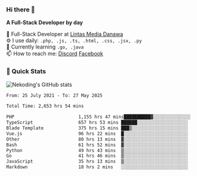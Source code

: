 ### Hi there 👋

**A Full-Stack Developer by day**

🔭 Full-Stack Developer at [Lintas Media Danawa](https://www.lintasmediadanawa.com/)  
⚙️ I use daily: `.php, .js, .ts, .html, .css, .jsx, .py`  
🌱 Currently learning `.go, .java`  
📫 How to reach me: [Discord](https://discordapp.com/users/984448732999327766)  [Facebook](https://fb.me/tyvandi)  

### 🚀 Quick Stats  

![Nekoding's GitHub stats](https://github-readme-stats.vercel.app/api?username=nekoding&show_icons=true)

<!--START_SECTION:waka-->

```txt
From: 25 July 2021 - To: 27 May 2025

Total Time: 2,653 hrs 54 mins

PHP                        1,155 hrs 47 mins██████████▓░░░░░░░░░░░░░░   42.27 %
TypeScript                 657 hrs 53 mins ██████░░░░░░░░░░░░░░░░░░░   24.06 %
Blade Template             375 hrs 15 mins ███▒░░░░░░░░░░░░░░░░░░░░░   13.73 %
Vue.js                     96 hrs 22 mins  █░░░░░░░░░░░░░░░░░░░░░░░░   03.52 %
Other                      80 hrs 13 mins  ▓░░░░░░░░░░░░░░░░░░░░░░░░   02.93 %
Bash                       61 hrs 52 mins  ▓░░░░░░░░░░░░░░░░░░░░░░░░   02.26 %
Python                     49 hrs 43 mins  ▒░░░░░░░░░░░░░░░░░░░░░░░░   01.82 %
Go                         41 hrs 46 mins  ▒░░░░░░░░░░░░░░░░░░░░░░░░   01.53 %
JavaScript                 35 hrs 13 mins  ▒░░░░░░░░░░░░░░░░░░░░░░░░   01.29 %
Markdown                   18 hrs 2 mins   ░░░░░░░░░░░░░░░░░░░░░░░░░   00.66 %
```

<!--END_SECTION:waka-->

<!--
**nekoding/nekoding** is a ✨ _special_ ✨ repository because its `README.md` (this file) appears on your GitHub profile.

Here are some ideas to get you started:

- 🔭 I’m currently working on ...
- 🌱 I’m currently learning ...
- 👯 I’m looking to collaborate on ...
- 🤔 I’m looking for help with ...
- 💬 Ask me about ...
- 📫 How to reach me: ...
- 😄 Pronouns: ...
- ⚡ Fun fact: ...
-->
